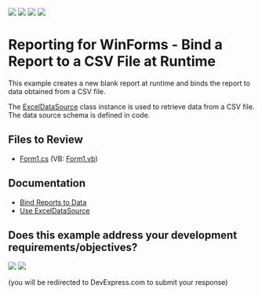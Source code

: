 <!-- default badges list -->
![](https://img.shields.io/endpoint?url=https://codecentral.devexpress.com/api/v1/VersionRange/128598518/23.1.3%2B)
[![](https://img.shields.io/badge/Open_in_DevExpress_Support_Center-FF7200?style=flat-square&logo=DevExpress&logoColor=white)](https://supportcenter.devexpress.com/ticket/details/T311958)
[![](https://img.shields.io/badge/📖_How_to_use_DevExpress_Examples-e9f6fc?style=flat-square)](https://docs.devexpress.com/GeneralInformation/403183)
[![](https://img.shields.io/badge/💬_Leave_Feedback-feecdd?style=flat-square)](#does-this-example-address-your-development-requirementsobjectives)
<!-- default badges end -->
# Reporting for WinForms - Bind a Report to a CSV File at Runtime

This example creates a new blank report at runtime and binds the report to data obtained from a CSV file.

The [ExcelDataSource](https://docs.devexpress.com/CoreLibraries/DevExpress.DataAccess.Excel.ExcelDataSource) class instance is used to retrieve data from a CSV file. The data source schema is defined in code.

## Files to Review

- [Form1.cs](./CS/BindingReportToCsvFile/Form1.cs) (VB: [Form1.vb](./VB/BindingReportToCsvFile/Form1.vb))

## Documentation

- [Bind Reports to Data](https://docs.devexpress.com/XtraReports/15034/detailed-guide-to-devexpress-reporting/bind-reports-to-data)
- [Use ExcelDataSource](https://docs.devexpress.com/CoreLibraries/403660/devexpress-data-library/data-sources/use-excel-data-source)
<!-- feedback -->
## Does this example address your development requirements/objectives?

[<img src="https://www.devexpress.com/support/examples/i/yes-button.svg"/>](https://www.devexpress.com/support/examples/survey.xml?utm_source=github&utm_campaign=reporting-winforms-bind-to-csv-file&~~~was_helpful=yes) [<img src="https://www.devexpress.com/support/examples/i/no-button.svg"/>](https://www.devexpress.com/support/examples/survey.xml?utm_source=github&utm_campaign=reporting-winforms-bind-to-csv-file&~~~was_helpful=no)

(you will be redirected to DevExpress.com to submit your response)
<!-- feedback end -->
